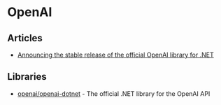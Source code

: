 # OpenAI

## Articles
- [Announcing the stable release of the official OpenAI library for .NET](https://devblogs.microsoft.com/dotnet/announcing-the-stable-release-of-the-official-open-ai-library-for-dotnet/)

## Libraries
- [openai/openai-dotnet](https://github.com/openai/openai-dotnet) - The official .NET library for the OpenAI API
